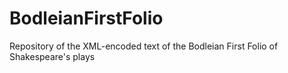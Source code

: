 BodleianFirstFolio
==================

Repository of the XML-encoded text of the Bodleian First Folio of Shakespeare's plays
